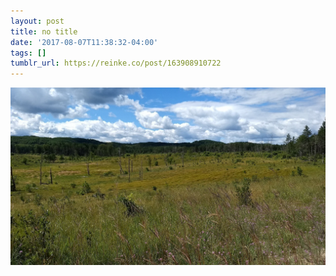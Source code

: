 ```yaml
---
layout: post
title: no title
date: '2017-08-07T11:38:32-04:00'
tags: []
tumblr_url: https://reinke.co/post/163908910722
---
```

 ![](/tumblr_files/tumblr_oubng86Sm61r0n9zqo1_1280.jpg)  
